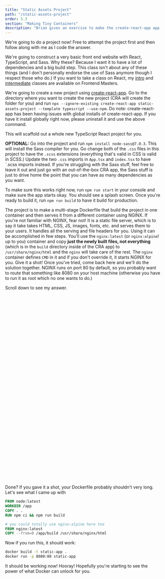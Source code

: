 ```yaml
---
title: "Static Assets Project"
path: "/static-assets-project"
order: 5.3
section: "Making Tiny Containers"
description: "Brian gives an exercise to make the create-react-app app be served by NGINX so that it's understandable how to pull into someone else's container they've built and build on top of it."
---
```


We're going to do a project now! Free to attempt the project first and then follow along with me as I code the answer.

We're going to construct a very basic front end website with React, TypeScript, and Sass. Why these? Because I want it to have a lot of dependencies and a big build step. This class isn't about any of these things (and I don't personally endorse the use of Sass anymore though I respect those who do.) If you want to take a class on React, my [intro][intro] and [intermediate][intermediate] classes are available on Frontend Masters.

We're going to create a new project using [create-react-app][cra]. Go to the directory where you want to create the new project (CRA will create the folder for you) and run `npx --ignore-existing create-react-app static-assets-project --template typescript --use-npm`. Do note: create-react-app has been having issues with global installs of create-react-app. If you have it install globally right now, please uninstall it and use the above command.

This will scaffold out a whole new TypeScript React project for you.

**OPTIONAL:** Go into the project and run `npm install node-sass@7.0.3`. This will install the Sass compiler for you. Go change both of the `.css` files in this project to have the `.scss` extensions (everything that's valid in CSS is valid in SCSS.) Update the two `.css` imports in `App.tsx` and `index.tsx` to have `.scss imports instead. If you're struggling with the Sass stuff, feel free to leave it out and just go with an out-of-the-box CRA app, the Sass stuff is just to drive home the point that you can have as many dependencies as you want.

To make sure this works right now, run `npm run start` in your console and make sure the app starts okay. You should see a splash screen. Once you're ready to build it, run `npm run build` to have it build for production.

The project is to make a multi-stage Dockerfile that build the project in one container and then serves it from a different container using NGINX. If you're not familiar with NGINX, fear not! It is a static file server, which is to say it take takes HTML, CSS, JS, images, fonts, etc. and serves them to your users. It handles all the serving and file headers for you. Using it can be accomplished in few steps. You'll use the `nginx:latest` (or `nginx:alpine`! up to you) container and copy **just the newly built files, not everything** (which is in the `build` directory inside of the CRA app) to `/usr/share/nginx/html` and the `nginx` will take care of the rest. The `nginx` container defines `CMD` in it and if you don't override it, it starts NGINX for you. Give it a shot! Once you've tried, come back here and we'll do the solution together. NGINX runs on port 80 by default, so you probably want to route that something like 8080 on your host machine (otherwise you have to run it as root which no one wants to do.)

Scroll down to see my answer.

<div style="height: 600px"></div>

Done? If you gave it a shot, your Dockerfile probably shouldn't very long. Let's see what I came up with

```Dockerfile
FROM node:latest
WORKDIR /app
COPY . .
RUN npm ci && npm run build

# you could totally use nginx:alpine here too
FROM nginx:latest
COPY --from=0 /app/build /usr/share/nginx/html
```

Now if you run this, it should work:

```bash
docker build -t static-app .
docker run -p 8080:80 static-app
```

It should be working now! Hooray! Hopefully you're starting to see the power of what Docker can unlock for you.

[intro]: https://frontendmasters.com/courses/complete-react-v5/
[intermediate]: https://frontendmasters.com/courses/intermediate-react-v2/
[cra]: https://create-react-app.dev
